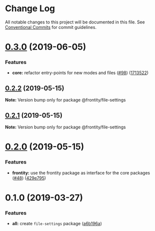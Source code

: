 # Change Log

All notable changes to this project will be documented in this file.
See [Conventional Commits](https://conventionalcommits.org) for commit guidelines.

# [0.3.0](https://github.com/frontity/frontity/compare/@frontity/file-settings@0.2.2...@frontity/file-settings@0.3.0) (2019-06-05)


### Features

* **core:** refactor entry-points for new modes and files ([#98](https://github.com/frontity/frontity/issues/98)) ([1713522](https://github.com/frontity/frontity/commit/1713522))





## [0.2.2](https://github.com/frontity/frontity/compare/@frontity/file-settings@0.2.1...@frontity/file-settings@0.2.2) (2019-05-15)

**Note:** Version bump only for package @frontity/file-settings





## [0.2.1](https://github.com/frontity/frontity/compare/@frontity/file-settings@0.2.0...@frontity/file-settings@0.2.1) (2019-05-15)

**Note:** Version bump only for package @frontity/file-settings





# [0.2.0](https://github.com/frontity/frontity/compare/@frontity/file-settings@0.1.0...@frontity/file-settings@0.2.0) (2019-05-15)


### Features

* **frontity:** use the frontity package as interface for the core packages ([#48](https://github.com/frontity/frontity/issues/48)) ([429e795](https://github.com/frontity/frontity/commit/429e795))





# 0.1.0 (2019-03-27)


### Features

* **all:** create `file-settings` package ([a6b196a](https://github.com/frontity/frontity/commit/a6b196a))
